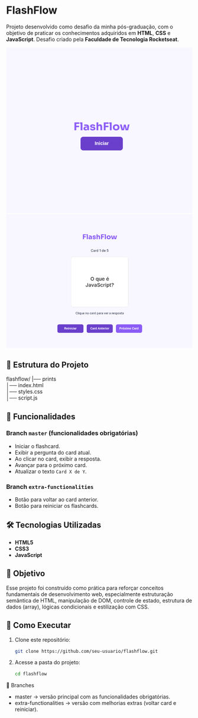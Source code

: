 # FlashFlow

Projeto desenvolvido como desafio da minha pós-graduação, com o objetivo de praticar os conhecimentos adquiridos em **HTML**, **CSS** e **JavaScript**. Desafio criado pela **Faculdade de Tecnologia Rocketseat**.

![FlashFlow - Início](./flashflow/prints/flashflow_iniciar.png)
![FlashFlow - Jogando](./flashflow/prints/flashflow_jogando.png)

## 📂 Estrutura do Projeto
flashflow/
|── prints  
│── index.html  
│── styles.css  
│── script.js

## 🚀 Funcionalidades

### Branch `master` (funcionalidades obrigatórias)
- Iniciar o flashcard.
- Exibir a pergunta do card atual.
- Ao clicar no card, exibir a resposta.
- Avançar para o próximo card.
- Atualizar o texto `Card X de Y`.

### Branch `extra-functionalities`
- Botão para voltar ao card anterior.
- Botão para reiniciar os flashcards.

## 🛠 Tecnologias Utilizadas
- **HTML5**
- **CSS3**
- **JavaScript**

## 🎯 Objetivo
Esse projeto foi construído como prática para reforçar conceitos fundamentais de desenvolvimento web, especialmente estruturação semântica de HTML, manipulação de DOM, controle de estado, estrutura de dados (array), lógicas condicionais e estilização com CSS.

## 📌 Como Executar
1. Clone este repositório:
   ```bash
   git clone https://github.com/seu-usuario/flashflow.git

2. Acesse a pasta do projeto:
    ```bash
    cd flashflow

🌿 Branches

- master → versão principal com as funcionalidades obrigatórias.
- extra-functionalities → versão com melhorias extras (voltar card e reiniciar).